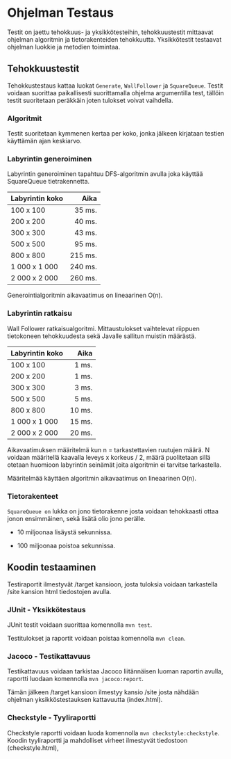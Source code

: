 # Ohjelman Testaus

Testit on jaettu tehokkuus- ja yksikkötesteihin, tehokkuustestit mittaavat ohjelman algoritmin ja tietorakenteiden tehokkuutta. Yksikkötestit testaavat ohjelman luokkie ja metodien toimintaa.

## Tehokkuustestit

Tehokkustestaus kattaa luokat `Generate`, `WallFollower` ja `SquareQueue`. Testit voidaan suorittaa paikallisesti suorittamalla ohjelma argumentilla test, tällöin testit suoritetaan peräkkäin joten tulokset voivat vaihdella.

### Algoritmit

Testit suoritetaan  kymmenen kertaa per koko, jonka jälkeen kirjataan testien käyttämän ajan keskiarvo.

### Labyrintin generoiminen

Labyrintin generoiminen tapahtuu DFS-algoritmin avulla joka käyttää SquareQueue tietrakennetta.

| Labyrintin koko | Aika       |
| :---            | ---:       |
| 100 x 100       | 35 ms.     |
| 200 x 200       | 40 ms.     |
| 300 x 300       | 43 ms.     |
| 500 x 500       | 95 ms.     |
| 800 x 800       | 215 ms.    |
| 1 000 x 1 000   | 240 ms.    |
| 2 000 x 2 000   | 260 ms.    |

Generointialgoritmin aikavaatimus on lineaarinen O(n).

### Labyrintin ratkaisu

Wall Follower ratkaisualgoritmi. Mittaustulokset vaihtelevat riippuen tietokoneen tehokkuudesta sekä Javalle sallitun muistin määrästä.

| Labyrintin koko | Aika      |
| :---            | ---:      |
| 100 x 100       | 1 ms.     |
| 200 x 200       | 1 ms.     |
| 300 x 300       | 3 ms.     |
| 500 x 500       | 5 ms.     |
| 800 x 800       | 10 ms.    |
| 1 000 x 1 000   | 15 ms.    |
| 2 000 x 2 000   | 20 ms.    |

Aikavaatimuksen määritelmä kun n = tarkastettavien ruutujen määrä. N voidaan määritellä kaavalla leveys x korkeus / 2, määrä puolitetaan sillä otetaan huomioon labyrintin seinämät joita algoritmin ei tarvitse tarkastella.

Määritelmää käyttäen algoritmin aikavaatimus on lineaarinen O(n). 

### Tietorakenteet

  `SquareQueue on` lukka on jono tietorakenne josta voidaan tehokkaasti ottaa jonon ensimmäinen, sekä lisätä olio jono perälle.
  
  * 10 miljoonaa lisäystä sekunnissa.
  
  * 100 miljoonaa poistoa sekunnissa.

## Koodin testaaminen

Testiraportit ilmestyvät /target kansioon, josta tuloksia voidaan tarkastella /site kansion html tiedostojen avulla.

### JUnit - Yksikkötestaus

JUnit testit voidaan suorittaa komennolla `mvn test`.

Testitulokset ja raportit voidaan poistaa komennolla `mvn clean`.

### Jacoco - Testikattavuus

Testikattavuus voidaan tarkistaa Jacoco liitännäisen luoman raportin avulla, raportti luodaan komennolla `mvn jacoco:report`.

Tämän jälkeen /target kansioon ilmestyy kansio /site josta  nähdään ohjelman  yksikköstestauksen kattavuutta (index.html).

### Checkstyle - Tyyliraportti

Checkstyle raportti voidaan luoda komennolla `mvn checkstyle:checkstyle`. Koodin tyyliraportti ja mahdolliset virheet ilmestyvät tiedostoon (checkstyle.html), 
